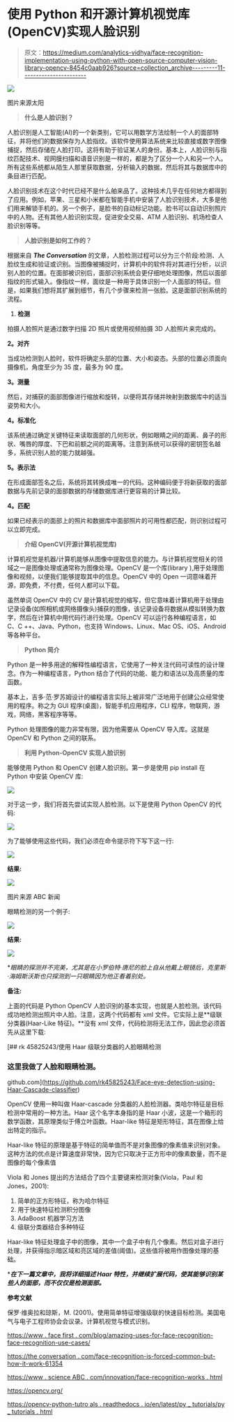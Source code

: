 # 使用 Python 和开源计算机视觉库(OpenCV)实现人脸识别

> 原文：<https://medium.com/analytics-vidhya/face-recognition-implementation-using-python-with-open-source-computer-vision-library-opencv-8454c0aab926?source=collection_archive---------11----------------------->

![](img/237c3cea6801c169d2beffe95944a9e4.png)

图片来源太阳

> **什么是人脸识别？**

人脸识别是人工智能(AI)的一个新类别，它可以用数学方法绘制一个人的面部特征，并将他们的数据保存为人脸指纹。该软件使用算法系统来比较直接或数字图像捕捉，然后存储在人脸打印。这将有助于验证某人的身份。基本上，人脸识别与指纹匹配技术、视网膜扫描和语音识别是一样的，都是为了区分一个人和另一个人。所有这些系统都从陌生人那里获取数据，分析输入的数据，然后将其与数据库中的条目进行匹配。

人脸识别技术在这个时代已经不是什么舶来品了。这种技术几乎在任何地方都得到了应用。例如，苹果、三星和小米都在智能手机中安装了人脸识别技术，大多是他们用来解锁手机的。另一个例子，是脸书的自动标记功能。脸书可以自动识别照片中的人物。还有其他人脸识别实现，促进安全交易、ATM 人脸识别、机场检查人脸识别等等。

> **人脸识别是如何工作的？**

根据来自 ***The Conversation*** 的文章，人脸检测过程可以分为三个阶段:检测、人脸纹生成和验证或识别。当图像被捕捉时，计算机中的软件将对其进行分析，以识别人脸的位置。在面部被识别后，面部识别系统会更仔细地处理图像，然后以面部指纹的形式输入。像指纹一样，面纹是一种用于具体识别一个人面部的特征。但是，如果我们想将其扩展到细节，有几个步骤来检测一张脸。这是面部识别系统的流程。

1.  **检测**

拍摄人脸照片是通过数字扫描 2D 照片或使用视频拍摄 3D 人脸照片来完成的。

**2。对齐**

当成功检测到人脸时，软件将确定头部的位置、大小和姿态。头部的位置必须面向摄像机，角度至少为 35 度，最多为 90 度。

**3。测量**

然后，对捕获的面部图像进行缩放和旋转，以便将其存储并映射到数据库中的适当姿势和大小。

**4。标准化**

该系统通过确定关键特征来读取面部的几何形状，例如眼睛之间的距离、鼻子的形状、嘴唇的厚度、下巴和前额之间的距离等。注意到系统可以获得的密钥签名越多，系统识别人脸的能力就越强。

**5。表示法**

在形成面部签名之后，系统将其转换成唯一的代码。这种编码便于将新获取的面部数据与先前记录的面部数据的存储数据库进行更容易的计算比较。

**4。匹配**

如果已经表示的面部上的照片和数据库中面部照片的可用性都匹配，则识别过程可以立即完成。

> **介绍 OpenCV(开源计算机视觉库)**

计算机视觉是机器/计算机能够从图像中提取信息的能力。与计算机视觉相关的领域之一是图像处理或通常称为图像处理。OpenCV 是一个库(library ),用于处理图像和视频，以便我们能够提取其中的信息。OpenCV 中的 Open 一词意味着开源，即免费，不付费，任何人都可以下载。

虽然单词 OpenCV 中的 CV 是计算机视觉的缩写，但它意味着计算机用于处理由记录设备(如照相机或网络摄像头)捕获的图像，该记录设备将数据从模拟转换为数字，然后在计算机中用代码行进行处理。OpenCV 可以运行各种编程语言，如 C、C ++、Java、Python，也支持 Windows、Linux、Mac OS、iOS、Android 等各种平台。

> **Python 简介**

Python 是一种多用途的解释性编程语言，它使用了一种关注代码可读性的设计理念。作为一种编程语言，Python 结合了代码的功能、能力和语法以及高质量的库函数。

基本上，吉多·范·罗苏姆设计的编程语言实际上被非常广泛地用于创建公众经常使用的程序。称之为 GUI 程序(桌面)，智能手机应用程序，CLI 程序，物联网，游戏，网络，黑客程序等等。

Python 处理图像的能力非常有限，因为他需要从 OpenCV 导入库。这就是 OpenCV 和 Python 之间的联系。

> **利用 Python-OpenCV 实现人脸识别**

能够使用 Python 和 OpenCV 创建人脸识别。第一步是使用 pip install 在 Python 中安装 OpenCV 库:

![](img/ce5e3c50eb2647ad19d5da6a75dd5063.png)

对于这一步，我们将首先尝试实现人脸检测。以下是使用 Python OpenCV 的代码:

![](img/d14e8fd6ca58e0dca7a94b0fd768efdd.png)

为了能够使用这些代码，我们必须在命令提示符下写下这一行:

![](img/73d2224322a3fb31f26abad4c98a7690.png)

**结果:**

![](img/3ec7368fa7ae0aa35c724a674d398143.png)

图片来源 ABC 新闻

眼睛检测的另一个例子:

![](img/1218684254e4cce63b1197eaed8ef2c3.png)

**结果:**

![](img/3a1a78b2b3545441b2f06dcdfbdcae2b.png)

**眼睛的探测并不完美，尤其是在小罗伯特·唐尼的脸上自从他戴上眼镜后，克里斯·海姆斯沃斯也只探测到一只眼睛因为他正看着别处。*

**备注:**

上面的代码是 Python OpenCV 人脸识别的基本实现，也就是人脸检测。该代码成功地检测出照片中人脸。注意，这两个代码都有 xml 文件。它实际上是**级联分类器(Haar-Like 特征)。**没有 xml 文件，代码检测将无法工作，因此您必须首先从这里下载:

[](https://github.com/rk45825243/Face-eye-detection-using-Haar-Cascade-classifier) [## rk 45825243/使用 Haar 级联分类器的人脸眼睛检测

### 这里我做了人脸和眼睛检测。

github.com](https://github.com/rk45825243/Face-eye-detection-using-Haar-Cascade-classifier) 

OpenCV 使用一种叫做 Haar-cascade 分类器的人脸检测器。类哈尔特征是目标检测中常用的一种方法。Haar 这个名字本身指的是 Haar 小波，这是一个箱形的数学函数，其原理类似于傅立叶函数。Haar-like 特征是矩形特征，其在图像上给出特定的指示。

Haar-like 特征的原理是基于特征的简单值而不是对象图像的像素值来识别对象。这种方法的优点是计算速度非常快，因为它只取决于正方形中的像素数量，而不是图像的每个像素值

Viola 和 Jones 提出的方法结合了四个主要键来检测对象(Viola，Paul 和 Jones，2001):

1.  简单的正方形特征，称为哈尔特征
2.  用于快速特征检测积分图像
3.  AdaBoost 机器学习方法
4.  级联分类器结合多种特征

Haar-like 特征处理盒子中的图像，其中一个盒子中有几个像素。然后对盒子进行处理，并获得指示暗区域和亮区域的差值(阈值)。这些值将被用作图像处理的基础。

****在下一篇文章中，我将详细描述 Haar 特性，并继续扩展代码，使其能够识别某些人的面部，而不仅仅是检测面部。***

**参考文献**

保罗·维奥拉和琼斯，M. (2001)。使用简单特征增强级联的快速目标检测。美国电气与电子工程师协会会议录。计算机视觉与模式识别。

[https://www . face first . com/blog/amazing-uses-for-face-recognition-face-recognition-use-cases/](https://www.facefirst.com/blog/amazing-uses-for-face-recognition-facial-recognition-use-cases/)

[https://the conversation . com/face-recognition-is-forced-common-but-how-it-work-61354](https://theconversation.com/facial-recognition-is-increasingly-common-but-how-does-it-work-61354)

[https://www . science ABC . com/innovation/face-recognition-works . html](https://www.scienceabc.com/innovation/facial-recognition-works.html)

https://opencv.org/

[https://opencv-python-tutro als . readthedocs . io/en/latest/py _ tutorials/py _ tutorials . html](https://opencv-python-tutroals.readthedocs.io/en/latest/py_tutorials/py_tutorials.html)